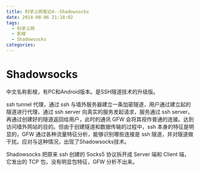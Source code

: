 ```yaml
---
title: 科学上网笔记4--Shadowsocks
date: 2014-08-06 21:18:02
tags:
  - 科学上网
  - 影梭
  - Shadowsocks
categories: 
---
```

# Shadowsocks
中文名称影梭，有PC和Android版本。是SSH隧道技术的升级版。

ssh tunnel 代理，通过 ssh 与墙外服务器建立一条加密隧道，用户通过建立起的隧道进行代理，通过 ssh server 向真实的服务发起请求，服务通过 ssh server，再通过创建好的隧道返回给用户，此时的通讯 GFW 会将其视作普通的连接。达到访问墙外网站的目的。但由于创建隧道和数据传输的过程中，ssh 本身的特征是明显的，GFW 通过各种流量特征分析，能够识别哪些连接是 ssh 隧道，并对隧道做干扰。应对与这种情况，出现了Shadowsocks技术。

Shadowsocks 把原来 ssh 创建的 Socks5 协议拆开成 Server 端和 Client 端，它发出的 TCP 包，没有明显包特征，GFW 分析不出来。